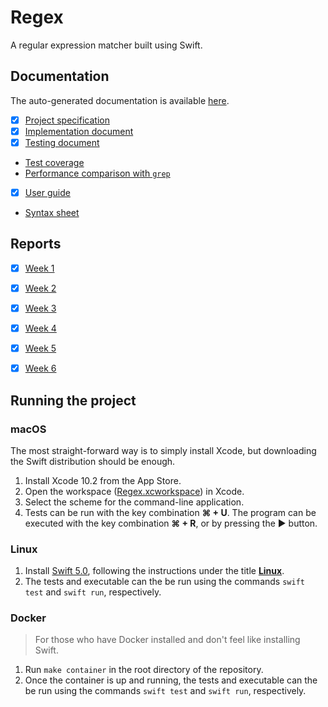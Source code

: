 # Regex

A regular expression matcher built using Swift.


## Documentation

The auto-generated documentation is available [here](https://xoudini.github.io/regex).

- [x] [Project specification](Docs/SPECIFICATION.md)
- [x] [Implementation document](Docs/IMPLEMENTATION.md)
- [x] [Testing document](Docs/TESTING.md)
 - [Test coverage](Docs/coverage.txt)
 - [Performance comparison with `grep`](Docs/performance.csv)
- [x] [User guide](Docs/USAGE.md)
 - [Syntax sheet](Docs/SYNTAX.md)


## Reports

- [x] [Week 1](Docs/Reports/1.md)
- [x] [Week 2](Docs/Reports/2.md)
- [x] [Week 3](Docs/Reports/3.md)
- [x] [Week 4](Docs/Reports/4.md)
- [x] [Week 5](Docs/Reports/5.md)
- [x] [Week 6](Docs/Reports/6.md)


## Running the project

### macOS

The most straight-forward way is to simply install Xcode, but downloading the Swift distribution should be enough.

1. Install Xcode 10.2 from the App Store.
2. Open the workspace ([Regex.xcworkspace](Regex.xcworkspace)) in Xcode.
3. Select the scheme for the command-line application.
4. Tests can be run with the key combination **⌘ + U**. The program can be executed with the key combination **⌘ + R**, or by pressing the ▶ button.


### Linux

1. Install [Swift 5.0][swift], following the instructions under the title **[Linux][swift-help]**.
2. The tests and executable can the be run using the commands `swift test` and `swift run`, respectively.


### Docker

> For those who have Docker installed and don't feel like installing Swift.

1. Run `make container` in the root directory of the repository.
2. Once the container is up and running, the tests and executable can the be run using the commands `swift test` and `swift run`, respectively.



[swift]: https://swift.org/download/
[swift-help]: https://swift.org/download/#using-downloads
